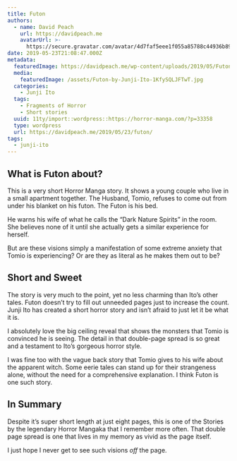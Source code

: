 ```yaml
---
title: Futon
authors:
  - name: David Peach
    url: https://davidpeach.me
    avatarUrl: >-
      https://secure.gravatar.com/avatar/4d7faf5eee1f055a85788c44936b8995eaab6dfb004e7854ec747ccb272e91ee?s=96&d=mm&r=g
date: 2019-05-23T21:08:47.000Z
metadata:
  featuredImage: https://davidpeach.me/wp-content/uploads/2019/05/Futon-by-Junji-Ito.jpg
  media:
    featuredImage: /assets/Futon-by-Junji-Ito-1KfySQLJFTwT.jpg
  categories:
    - Junji Ito
  tags:
    - Fragments of Horror
    - Short stories
  uuid: 11ty/import::wordpress::https://horror-manga.com/?p=33358
  type: wordpress
  url: https://davidpeach.me/2019/05/23/futon/
tags:
  - junji-ito
---
```

## What is Futon about?

This is a very short Horror Manga story. It shows a young couple who live in a small apartment together. The Husband, Tomio, refuses to come out from under his blanket on his futon. The Futon is his bed.

He warns his wife of what he calls the “Dark Nature Spirits” in the room. She believes none of it until she actually gets a similar experience for herself.

But are these visions simply a manifestation of some extreme anxiety that Tomio is experiencing? Or are they as literal as he makes them out to be?

## Short and Sweet

The story is very much to the point, yet no less charming than Ito’s other tales. Futon doesn’t try to fill out unneeded pages just to increase the count. Junji Ito has created a short horror story and isn’t afraid to just let it be what it is.

I absolutely love the big ceiling reveal that shows the monsters that Tomio is convinced he is seeing. The detail in that double-page spread is so great and a testament to Ito’s gorgeous horror style.

I was fine too with the vague back story that Tomio gives to his wife about the apparent witch. Some eerie tales can stand up for their strangeness alone, without the need for a comprehensive explanation. I think Futon is one such story.

## In Summary

Despite it’s super short length at just eight pages, this is one of the Stories by the legendary Horror Mangaka that I remember more often. That double page spread is one that lives in my memory as vivid as the page itself.

I just hope I never get to see such visions _off_ the page.
